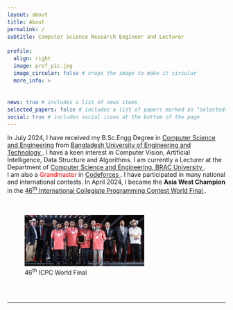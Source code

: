 ```yaml
---
layout: about
title: About
permalink: /
subtitle: Computer Science Research Engineer and Lecturer

profile:
  align: right
  image: prof_pic.jpg
  image_circular: false # crops the image to make it circular
  more_info: >
    

news: true # includes a list of news items
selected_papers: false # includes a list of papers marked as "selected={true}"
social: true # includes social icons at the bottom of the page
---
```

<p>
<!-- Education --> In July 2024, I have received my B.Sc.Engg Degree in <a href="https://cse.buet.ac.bd/"> Computer Science and Engineering</a> from <a href="https://buet.ac.bd/"> Bangladesh University of Engineering and Technology </a>.<!-- research interest --> I have a keen interest in Computer Vision, Artificial Intelligence, Data Structure and Algorithms. <!-- job --> I am currently a Lecturer at the Department of <a href="https://cse.sds.bracu.ac.bd/"> Computer Science and Engineering, BRAC University </a>. <br>
<!-- CP --> I am also a <span style="color:Red">Grandmaster</span> in <a href="https://codeforces.com/profile/SA01"> Codeforces </a>. I have participated in many national and international contests. In April 2024, I became the <b>Asia West Champion</b> in the <a href="https://icpc.global/"> 46<sup>th</sup> International Collegiate Programming Contest World Final </a>. <br><br><br>
</p>
<figure>
<img src="/assets/img/wf2022-cropped.jpg" width="65%" alt="ICPC World Final 2022">
<figcaption>46<sup>th</sup> ICPC World Final</figcaption>
</figure>
<br><br>
<hr>
<script type='text/javascript' id='clustrmaps' src='//cdn.clustrmaps.com/map_v2.js?cl=080808&w=0&t=n&d=T9HA0_IHH6EreKluQvYKPP_lw_f_KUeeYQ4nUcN79uQ&co=ffffff&cmo=3acc3a&cmn=ff5353&ct=808080'></script>